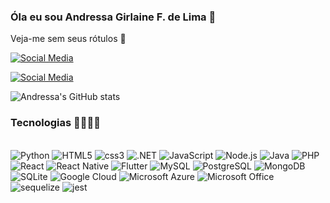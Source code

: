 ### Óla eu sou Andressa Girlaine F. de Lima 👋
Veja-me sem seus rótulos 💜


[![Social Media](https://img.shields.io/badge/Instagram-E4405F?style=for-the-badge&logo=instagram&logoColor=white)](https://www.instagram.com/andressalima_90/?igsh=bWlneDFwcGc4ZG12)

[![Social Media](https://img.shields.io/badge/LinkedIn-0077B5?style=for-the-badge&logo=linkedin&logoColor=white)](https://www.linkedin.com/in/andressa-lima-88b658185?utm_source=share&utm_campaign=share_via&utm_content=profile&utm_medium=android_app)

![Andressa's GitHub stats](https://github-readme-stats.vercel.app/api?username=andressa-girlaine&show_icons=true&theme=radical)

### Tecnologias 🚀👩🏽‍💻

<div styLe = "display: inline_block">
  <br>
  <img aling = "center" alt = "Python" src="https://img.shields.io/badge/Python-3776AB?style=for-the-badge&logo=python&logoColor=white"/>
  <img aling = "center" alt = "HTML5" src="https://img.shields.io/badge/HTML5-E34F26?style=for-the-badge&logo=html5&logoColor=white"/>
  <img aling = "center" alt = "css3" src="https://img.shields.io/badge/CSS3-1572B6?style=for-the-badge&logo=css3&logoColor=white"/>
  <img aling = "center" alt = ".NET" src="https://img.shields.io/badge/.NET-5C2D91?style=for-the-badge&logo=.net&logoColor=white"/>
  <img aling = "center" alt = "JavaScript" src="https://img.shields.io/badge/JavaScript-F7DF1E?style=for-the-badge&logo=javascript&logoColor=black"/>
  <img aling = "center" alt = "Node.js" src="https://img.shields.io/badge/Node.js-43853D?style=for-the-badge&logo=node.js&logoColor=white"/>
  <img aling = "center" alt = "Java" src="https://img.shields.io/badge/Java-ED8B00?style=for-the-badge&logo=openjdk&logoColor=white"/>
  <img aling = "center" alt = "PHP" src="https://img.shields.io/badge/PHP-777BB4?style=for-the-badge&logo=php&logoColor=white"/>
  <img aling = "center" alt = "React" src="https://img.shields.io/badge/React-20232A?style=for-the-badge&logo=react&logoColor=61DAFB"/>
  <img aling = "center" alt = "React Native" src="https://img.shields.io/badge/React_Native-20232A?style=for-the-badge&logo=react&logoColor=61DAFB"/>
  <img aling = "center" alt = "Flutter" src="https://img.shields.io/badge/Flutter-02569B?style=for-the-badge&logo=flutter&logoColor=white"/>
  <img aling = "center" alt = "MySQL" src="https://img.shields.io/badge/MySQL-00000F?style=for-the-badge&logo=mysql&logoColor=white"/>
  <img aling = "center" alt = "PostgreSQL" src="https://img.shields.io/badge/PostgreSQL-316192?style=for-the-badge&logo=postgresql&logoColor=white"/>
  <img aling = "center" alt = "MongoDB" src="https://img.shields.io/badge/MongoDB-4EA94B?style=for-the-badge&logo=mongodb&logoColor=white"/>
   <img aling = "center" alt = "SQLite" src="https://img.shields.io/badge/SQLite-07405E?style=for-the-badge&logo=sqlite&logoColor=white"/>
   <img aling = "center" alt = "Google Cloud" src="https://img.shields.io/badge/Google_Cloud-4285F4?style=for-the-badge&logo=google-cloud&logoColor=white"/>
   <img aling = "center" alt = "Microsoft Azure" src="https://img.shields.io/badge/Microsoft_Azure-0089D6?style=for-the-badge&logo=microsoft-azure&logoColor=white"/>
   <img aling = "center" alt = "Microsoft Office" src="https://img.shields.io/badge/Microsoft_Office-D83B01?style=for-the-badge&logo=microsoft-office&logoColor=white"/>
   <img aling = "center" alt = "sequelize" src="https://img.shields.io/badge/sequelize-323330?style=for-the-badge&logo=sequelize&logoColor=blue"/>
  <img aling = "center" alt = "jest" src="https://img.shields.io/badge/Jest-323330?style=for-the-badge&logo=Jest&logoColor=white"/>
</div>


